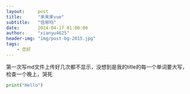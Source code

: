 ```yaml
---
layout:     post
title:      "来来来vue"
subtitle:   "信邪吗"
date:       2024-04-17 01:00:00
author:     "xianyu4625"
header-img: "img/post-bg-2015.jpg"
tags:
    - 您好
---
```


第一次写md文件上传好几次都不显示，没想到是我的title的每一个单词要大写，检查一个晚上，哭死

```python
print("Hello")
```